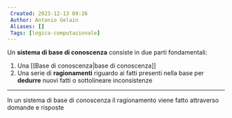 ```yaml
---
 Created: 2023-12-13 09:26
 Author: Antonio Gelain
 Aliases: []
 Tags: [logica-computazionale]
---
```


Un **sistema di base di conoscenza** consiste in due parti fondamentali:
1. Una [[Base di conoscenza|base di conoscenza]]
2. Una serie di **ragionamenti** riguardo ai fatti presenti nella base per **dedurre** nuovi fatti o sottolineare inconsistenze

---

In un sistema di base di conoscenza il ragionamento viene fatto attraverso domande e risposte
